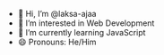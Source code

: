 - 👋 Hi, I’m @laksa-ajaa
- 👀 I’m interested in Web Development
- 🌱 I’m currently learning JavaScript
- 😄 Pronouns: He/Him


<!---
laksa-ajaa/laksa-ajaa is a ✨ special ✨ repository because its `README.md` (this file) appears on your GitHub profile.
You can click the Preview link to take a look at your changes.
--->

